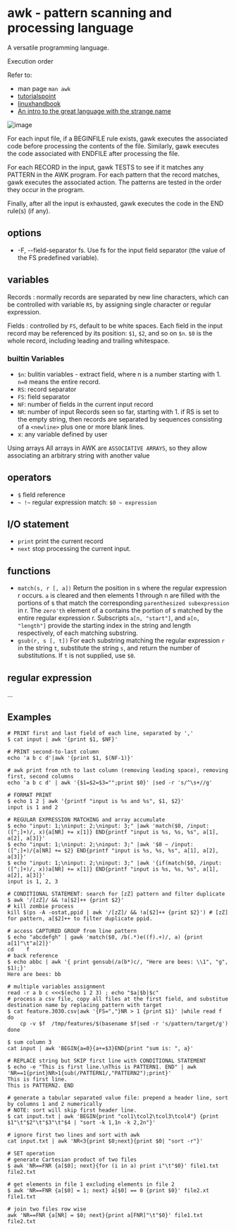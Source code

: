 # awk - pattern scanning and processing language
A versatile programming language.

Execution order

Refer to:
- man page `man awk`
- [tutorialspoint](https://www.tutorialspoint.com/awk/awk_workflow.htm)
- [linuxhandbook](https://linuxhandbook.com/awk-command-tutorial/)
- [An intro to the great language with the strange name](https://www.ibm.com/developerworks/library/l-awk1/index.html)

![image](./data/awk_workflow.jpg)


For each input file, if a BEGINFILE rule exists, gawk executes the associated code before processing
the contents of the file. Similarly, gawk executes the code associated with ENDFILE after processing the file.

For each RECORD in the input, gawk TESTS to see if it matches any PATTERN in the AWK program.
For each pattern that the record matches, gawk executes the associated action.
The patterns are tested in the order they occur in the program.

Finally, after all the input is exhausted, gawk executes the code in the END rule(s) (if any).

## options

- -F, --field-separator fs. Use fs for the input field separator (the value of the FS predefined variable).

## variables

Records
: normally records are separated by new line characters, which can be controlled with variable `RS`, by assigning single character or regular expression.

Fields
: controlled by `FS`, default to be white spaces. 
Each field in the input record may be referenced by its position: `$1`, `$2`, and so on `$n`.  `$0` is the whole record, including leading and trailing whitespace.

### builtin Variables
- `$n`: bulitin variables - extract field, where n is a number starting with 1. `n=0` means the entire record.
- `RS`: record separator
- `FS`: field separator
- `NF`: number of fields in the current input record
- `NR`: number of input Records seen so far, starting with 1. if RS is set to the empty string, then records are separated by sequences consisting of a `<newline>` plus one or more blank lines.
- x: any variable defined by user

Using arrays
All arrays in AWK are `ASSOCIATIVE ARRAYS`, so they allow associating an arbitrary string with another value

## operators

- `$` field reference
- `~ !~` regular expression match: `$0 ~ expression`

## I/O statement

- `print` print the current record
- `next` stop processing the current input.

## functions

- `match(s, r [, a])`       Return the position in s where the regular expression r occurs. `a` is cleared and then elements 1 through  n are  filled  with  the portions of s that match the corresponding `parenthesized subexpression` in r.  The `zero'th` element of a contains the portion of s matched by the entire regular expression r.  Subscripts `a[n, "start"]`, and `a[n, "length"]` provide the starting index in the string and length respectively, of each matching substring.
- `gsub(r, s [, t])`        For  each  substring matching the regular expression `r` in the string `t`, substitute the string `s`, and return the number of substitutions.  If `t` is not supplied, use `$0`.

## regular expression

...

## Examples

    # PRINT first and last field of each line, separated by ','
    $ cat input | awk '{print $1, $NF}'

    # PRINT second-to-last column
    echo 'a b c d'|awk '{print $1, $(NF-1)}'

    # awk print from nth to last column (removing leading space), removing first, second columns
    echo 'a b c d' | awk '{$1=$2=$3="";print $0}' |sed -r 's/^\s+//g'

    # FORMAT PRINT
    $ echo 1 2 | awk '{printf "input is %s and %s", $1, $2}'
    input is 1 and 2

    # REGULAR EXPRESSION MATCHING and array accumulate
    $ echo "input: 1;\ninput: 2;\ninput: 3;" |awk 'match($0, /input: ([^;]+)/, x){a[NR] += x[1]} END{printf "input is %s, %s, %s", a[1], a[2], a[3]}'
    $ echo "input: 1;\ninput: 2;\ninput: 3;" |awk '$0 ~ /input: ([^;]+)/{a[NR] += $2} END{printf "input is %s, %s, %s", a[1], a[2], a[3]}'
    $ echo "input: 1;\ninput: 2;\ninput: 3;" |awk '{if(match($0, /input: ([^;]+)/, x))a[NR] += x[1]} END{printf "input is %s, %s, %s", a[1], a[2], a[3]}'
    input is 1, 2, 3

    # CONDITIONAL STATEMENT: search for [zZ] pattern and filter duplicate
    $ awk '/[zZ]/ && !a[$2]++ {print $2}'
    # kill zombie process
    kill $(ps -A -ostat,ppid | awk '/[zZ]/ && !a[$2]++ {print $2}') # [zZ] for pattern, a[$2]++ to filter duplicate ppid.

    # access CAPTURED GROUP from line pattern
    $ echo "abcdefgh" | gawk 'match($0, /b(.*)e((f).+)/, a) {print a[1]"\t"a[2]}'
    cd    f
    # back reference
    $ echo abbc | awk '{ print gensub(/a(b*)c/, "Here are bees: \\1", "g", $1);}'
    Here are bees: bb

    # multiple variables assignment
    read -r a b c <<<$(echo 1 2 3) ; echo "$a|$b|$c"
    # process a csv file, copy all files at the first field, and substitue destination name by replacing pattern with target
    $ cat feature.3030.csv|awk '{FS=","}NR > 1 {print $1}' |while read f
    do
        cp -v $f  /tmp/features/$(basename $f|sed -r 's/pattern/target/g')
    done

    $ sum column 3
    cat input | awk 'BEGIN{a=0}{a+=$3}END{print "sum is: ", a}'

    # REPLACE string but SKIP first line with CONDITIONAL STATEMENT
    $ echo -e "This is first line.\nThis is PATTERN1. END" | awk 'NR==1{print}NR>1{sub(/PATTERN1/,"PATTERN2");print}'
    This is first line.
    This is PATTERN2. END

    # generate a tabular separated value file: prepend a header line, sort by columns 1 and 2 numerically
    # NOTE: sort will skip first header line.
    $ cat input.txt | awk 'BEGIN{print "col1\tcol2\tcol3\tcol4"} {print $1"\t"$2"\t"$3"\t"$4 | "sort -k 1,1n -k 2,2n"}'

    # ignore first two lines and sort with awk
    cat input.txt | awk 'NR<3{print $0;next}{print $0| "sort -r"}' 

    # SET operation
    # generate Cartesian product of two files
    $ awk 'NR==FNR {a[$0]; next}{for (i in a) print i"\t"$0}' file1.txt file2.txt

    # get elements in file 1 excluding elements in file 2
    $ awk 'NR==FNR {a[$0] = 1; next} a[$0] == 0 {print $0}' file2.xt file1.txt

    # join two files row wise
    awk 'NR==FNR {a[NR] = $0; next}{print a[FNR]"\t"$0}' file1.txt file2.txt


